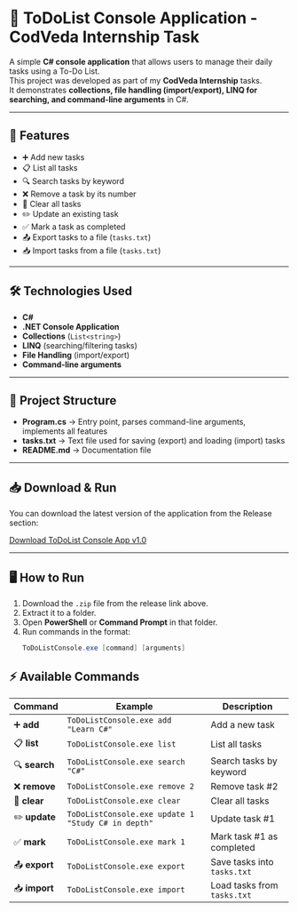 # 📝 ToDoList Console Application - CodVeda Internship Task

A simple **C# console application** that allows users to manage their daily tasks using a To-Do List.  
This project was developed as part of my **CodVeda Internship** tasks.  
It demonstrates **collections, file handling (import/export), LINQ for searching, and command-line arguments** in C#.

---

## 🚀 Features
- ➕ Add new tasks  
- 📋 List all tasks  
- 🔍 Search tasks by keyword  
- ❌ Remove a task by its number  
- 🧹 Clear all tasks  
- ✏️ Update an existing task  
- ✅ Mark a task as completed  
- 📤 Export tasks to a file (`tasks.txt`)  
- 📥 Import tasks from a file (`tasks.txt`)  

---

## 🛠️ Technologies Used
- **C#**  
- **.NET Console Application**  
- **Collections** (`List<string>`)  
- **LINQ** (searching/filtering tasks)  
- **File Handling** (import/export)  
- **Command-line arguments**  

---

## 📂 Project Structure
- **Program.cs** → Entry point, parses command-line arguments, implements all features  
- **tasks.txt** → Text file used for saving (export) and loading (import) tasks  
- **README.md** → Documentation file  

---

## 📥 Download & Run
You can download the latest version of the application from the Release section:

[Download ToDoList Console App v1.0](https://github.com/Ahmed-Ayman630/ToDoList-ConsoleApp/releases/download/v1.0/ToDoListConsole.zip)

---

## 🖥️ How to Run
1. Download the `.zip` file from the release link above.  
2. Extract it to a folder.  
3. Open **PowerShell** or **Command Prompt** in that folder.  
4. Run commands in the format:
   ```powershell
   ToDoListConsole.exe [command] [arguments]

## ⚡ Available Commands

| Command | Example | Description |
|---------|---------|-------------|
| ➕ **add** | `ToDoListConsole.exe add "Learn C#"` | Add a new task |
| 📋 **list** | `ToDoListConsole.exe list` | List all tasks |
| 🔍 **search** | `ToDoListConsole.exe search "C#"` | Search tasks by keyword |
| ❌ **remove** | `ToDoListConsole.exe remove 2` | Remove task #2 |
| 🧹 **clear** | `ToDoListConsole.exe clear` | Clear all tasks |
| ✏️ **update** | `ToDoListConsole.exe update 1 "Study C# in depth"` | Update task #1 |
| ✅ **mark** | `ToDoListConsole.exe mark 1` | Mark task #1 as completed |
| 📤 **export** | `ToDoListConsole.exe export` | Save tasks into `tasks.txt` |
| 📥 **import** | `ToDoListConsole.exe import` | Load tasks from `tasks.txt` |


